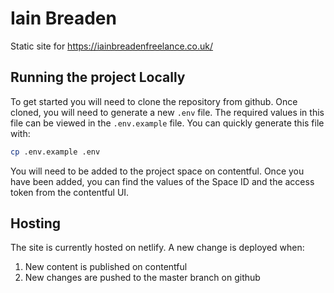 # Iain Breaden

Static site for https://iainbreadenfreelance.co.uk/

## Running the project Locally
To get started you will need to clone the repository from github. Once cloned, you will need to generate a new `.env` file. The required values in this file can be viewed in the `.env.example` file. You can quickly generate this file with: 

``` bash 
cp .env.example .env
```

You will need to be added to the project space on contentful. Once you have been added, you can find the values of the Space ID and the access token from the contentful UI. 

## Hosting

The site is currently hosted on netlify. A new change is deployed when:
1. New content is published on contentful 
2. New changes are pushed to the master branch on github

